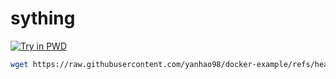 # sything
[![Try in PWD](https://raw.githubusercontent.com/play-with-docker/stacks/master/assets/images/button.png)](http://play-with-docker.com?stack=https://raw.githubusercontent.com/yanhao98/docker-example/refs/heads/main/stacks/sything/docker-compose-pwd.yml)
```bash
wget https://raw.githubusercontent.com/yanhao98/docker-example/refs/heads/main/stacks/sything/docker-compose.yml && docker-compose up -d
```